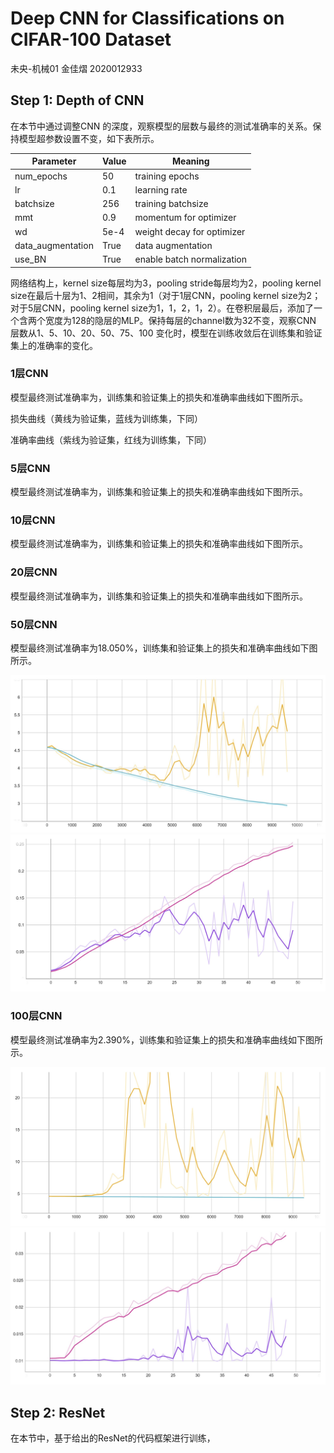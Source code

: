# Deep CNN for Classifications on CIFAR-100 Dataset
未央-机械01 金佳熠 2020012933

## Step 1: Depth of CNN
在本节中通过调整CNN 的深度，观察模型的层数与最终的测试准确率的关系。保持模型超参数设置不变，如下表所示。

| Parameter | Value | Meaning |
| --------- | ------| -------|
| num_epochs | 50 | training epochs |
| lr | 0.1 | learning rate|
| batchsize | 256 | training batchsize |
| mmt | 0.9 | momentum for optimizer |
| wd | 5e-4 | weight decay for optimizer |
| data_augmentation | True | data augmentation |
| use_BN | True | enable batch normalization |

网络结构上，kernel size每层均为3，pooling stride每层均为2，pooling kernel size在最后十层为1、2相间，其余为1（对于1层CNN，pooling kernel size为2；对于5层CNN，pooling kernel size为1，1，2，1，2）。在卷积层最后，添加了一个含两个宽度为128的隐层的MLP。保持每层的channel数为32不变，观察CNN 层数从1、5、10、20、50、75、100 变化时，模型在训练收敛后在训练集和验证集上的准确率的变化。

### 1层CNN
模型最终测试准确率为，训练集和验证集上的损失和准确率曲线如下图所示。


损失曲线（黄线为验证集，蓝线为训练集，下同）


准确率曲线（紫线为验证集，红线为训练集，下同）

### 5层CNN
模型最终测试准确率为，训练集和验证集上的损失和准确率曲线如下图所示。

### 10层CNN
模型最终测试准确率为，训练集和验证集上的损失和准确率曲线如下图所示。

### 20层CNN
模型最终测试准确率为，训练集和验证集上的损失和准确率曲线如下图所示。

### 50层CNN
模型最终测试准确率为18.050%，训练集和验证集上的损失和准确率曲线如下图所示。

![](result/step1_50_loss.jpg)
![](result/step1_50_acc.jpg)

### 100层CNN
模型最终测试准确率为2.390%，训练集和验证集上的损失和准确率曲线如下图所示。

![](result/step1_100_loss.jpg)
![](result/step1_100_acc.jpg)

## Step 2: ResNet
在本节中，基于给出的ResNet的代码框架进行训练，
